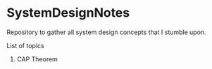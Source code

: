 # SystemDesignNotes

Repository to gather all system design concepts that I stumble upon.

List of topics
1. CAP Theorem
